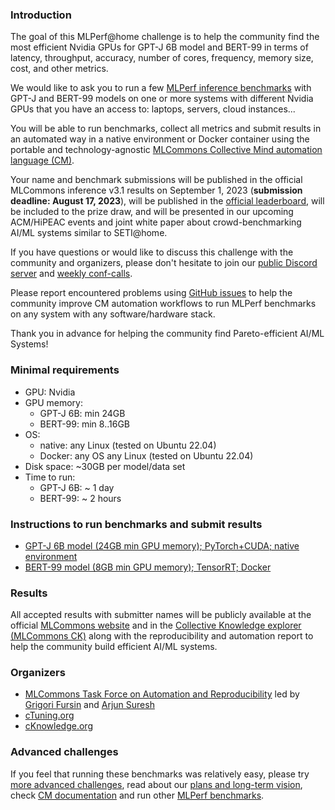 ### Introduction

The goal of this MLPerf@home challenge is to help the community find 
the most efficient Nvidia GPUs for GPT-J 6B model and BERT-99 in terms of 
latency, throughput, accuracy, number of cores, frequency, memory size, cost, and other metrics.

We would like to ask you to run a few [MLPerf inference benchmarks](https://arxiv.org/abs/1911.02549) 
with GPT-J and BERT-99 models on one or more systems with different Nvidia GPUs 
that you have an access to: laptops, servers, cloud instances...

You will be able to run benchmarks, collect all metrics and submit results in an automated way 
in a native environment or Docker container using the portable and technology-agnostic 
[MLCommons Collective Mind automation language (CM)](https://doi.org/10.5281/zenodo.8105339).

Your name and benchmark submissions will be published in the official MLCommons inference v3.1 results
on September 1, 2023 (**submission deadline: August 17, 2023**), 
will be published in the [official leaderboard](https://access.cknowledge.org/playground/?action=contributors),
will be included to the prize draw, and will be presented in our upcoming ACM/HiPEAC events 
and joint white paper about crowd-benchmarking AI/ML systems similar to SETI@home.

If you have questions or would like to discuss this challenge with the community and organizers, 
please don't hesitate to join our [public Discord server](https://discord.gg/JjWNWXKxwT)
and [weekly conf-calls](https://docs.google.com/document/d/1zMNK1m_LhWm6jimZK6YE05hu4VH9usdbKJ3nBy-ZPAw/edit).

Please report encountered problems using [GitHub issues](https://github.com/mlcommons/ck)
to help the community improve CM automation workflows to run MLPerf benchmarks on any system with any software/hardware stack.

Thank you in advance for helping the community find Pareto-efficient AI/ML Systems!

### Minimal requirements

* GPU: Nvidia
* GPU memory:
  * GPT-J 6B: min 24GB
  * BERT-99: min 8..16GB
* OS:
  * native: any Linux (tested on Ubuntu 22.04)
  * Docker: any OS
 any Linux (tested on Ubuntu 22.04)
* Disk space: ~30GB per model/data set
* Time to run:
  * GPT-J 6B: ~ 1 day
  * BERT-99: ~ 2 hours

### Instructions to run benchmarks and submit results

* [GPT-J 6B model (24GB min GPU memory); PyTorch+CUDA; native environment](https://github.com/mlcommons/ck/blob/master/cm-mlops/challenge/run-mlperf%40home-v3.1-gpu/run-nvidia-gpu-gpt-j-6b-ref-pytorch.md)
* [BERT-99 model (8GB min GPU memory); TensorRT; Docker](https://github.com/mlcommons/ck/blob/master/cm-mlops/challenge/run-mlperf%40home-v3.1-gpu/run-nvidia-gpu-bert-99-nvidia-docker-tensorrt.md)

### Results

All accepted results with submitter names will be publicly available 
at the official [MLCommons website](https://mlcommons.org)
and in the [Collective Knowledge explorer (MLCommons CK)](https://access.cknowledge.org/playground/?action=experiments)
along with the reproducibility and automation report to help the community
build efficient AI/ML systems.

### Organizers

* [MLCommons Task Force on Automation and Reproducibility](https://cKnowledge.org/mlcommons-taskforce) 
  led by [Grigori Fursin](https://cKnowledge.org/gfursin) and [Arjun Suresh](https://www.linkedin.com/in/arjunsuresh)
* [cTuning.org](https://www.linkedin.com/company/ctuning-foundation)
* [cKnowledge.org](https://www.linkedin.com/company/cknowledge)

### Advanced challenges

If you feel that running these benchmarks was relatively easy, 
please try [more advanced challenges](https://access.cknowledge.org/playground/?action=challenges),
read about our [plans and long-term vision](https://doi.org/10.5281/zenodo.8105339),
check [CM documentation](https://github.com/mlcommons/ck/blob/master/docs/README.md)
and run other [MLPerf benchmarks](https://github.com/mlcommons/ck/tree/master/docs/mlperf).
